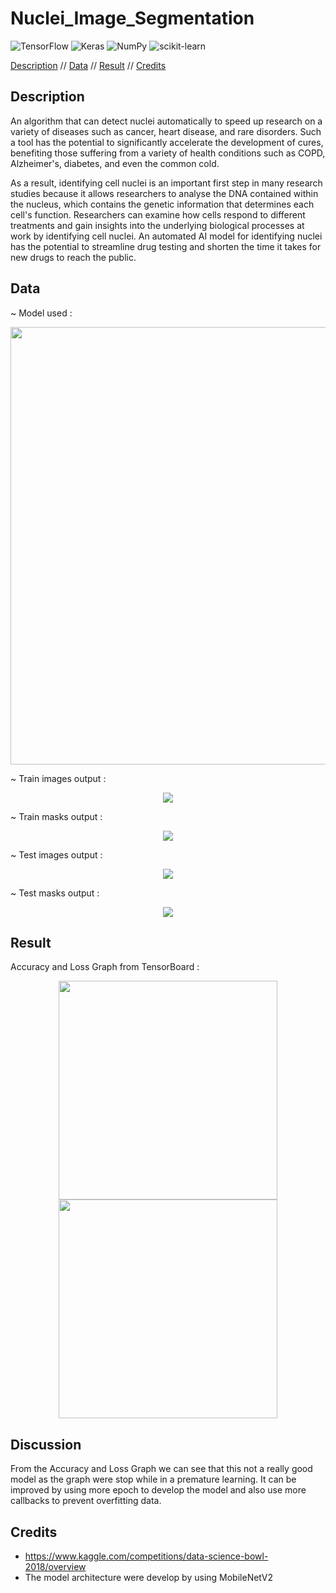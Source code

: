 # Nuclei_Image_Segmentation
 
![TensorFlow](https://img.shields.io/badge/TensorFlow-%23FF6F00.svg?style=for-the-badge&logo=TensorFlow&logoColor=white)
![Keras](https://img.shields.io/badge/Keras-%23D00000.svg?style=for-the-badge&logo=Keras&logoColor=white)
![NumPy](https://img.shields.io/badge/numpy-%23013243.svg?style=for-the-badge&logo=numpy&logoColor=white)
![scikit-learn](https://img.shields.io/badge/scikit--learn-%23F7931E.svg?style=for-the-badge&logo=scikit-learn&logoColor=white)


[Description](https://github.com/deenazati08/Nuclei_Image_Segmentation#description) // [Data](https://github.com/deenazati08/Nuclei_Image_Segmentation#data) // [Result](https://github.com/deenazati08/Nuclei_Image_Segmentation#result) // [Credits](https://github.com/deenazati08/Nuclei_Image_Segmentation#discussion)

## Description

An algorithm that can detect nuclei automatically to speed up research on a variety of diseases such as cancer, heart disease, and rare disorders. Such a tool has the potential to significantly accelerate the development of cures, benefiting those suffering from a variety of health conditions such as COPD, Alzheimer's, diabetes, and even the common cold.

As a result, identifying cell nuclei is an important first step in many research studies because it allows researchers to analyse the DNA contained within the nucleus, which contains the genetic information that determines each cell's function. Researchers can examine how cells respond to different treatments and gain insights into the underlying biological processes at work by identifying cell nuclei. An automated AI model for identifying nuclei has the potential to streamline drug testing and shorten the time it takes for new drugs to reach the public.


## Data

~ Model used :

<p align="center">        
<img src="https://user-images.githubusercontent.com/120104404/208713132-a252f3b8-589c-4824-958d-f77d354d7b74.png" width="700" height="700">
</p>

~ Train images output :

<p align="center">        
<img src="https://user-images.githubusercontent.com/120104404/208712678-e8f734ee-bd5d-412c-863f-f160893edc07.png">
</p>

~ Train masks output :

<p align="center">        
<img src="https://user-images.githubusercontent.com/120104404/208715283-005fc1db-a880-400c-8ccb-cfde5121244a.png">
</p>

~ Test images output :

<p align="center">        
<img src="https://user-images.githubusercontent.com/120104404/208715110-b793df21-cfe1-414e-b646-e2f9d2dcb7c7.png">
</p>

~ Test masks output :

<p align="center">        
<img src="https://user-images.githubusercontent.com/120104404/208715476-f84b3c19-bf64-4dfa-bfd8-609008565f5f.png">
</p>

## Result

Accuracy and Loss Graph from TensorBoard :
<p align="center">        
<img src="https://user-images.githubusercontent.com/120104404/208717188-32f72516-f773-49bc-ac11-9bceb619d822.jpg" width, height="350, 350"><img src="https://user-images.githubusercontent.com/120104404/208717311-08f2806f-f754-40dd-bd2b-31b55025f143.jpg" width, height="350, 350">
</p>

## Discussion

From the Accuracy and Loss Graph we can see that this not a really good model as the graph were stop while in a premature learning. It can be improved by using more epoch to develop the model and also use more callbacks to prevent overfitting data. 

## Credits

- https://www.kaggle.com/competitions/data-science-bowl-2018/overview
- The model architecture were develop by using MobileNetV2

